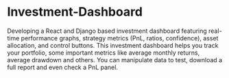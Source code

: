 # Investment-Dashboard
Developing a React and Django based investment dashboard featuring real-time performance graphs, strategy metrics (PnL, ratios, confidence), asset allocation, and control buttons. This investment dashboard helps you track your portfolio, some important metrics like average monthly returns, average drawdown and others. You can manipulate data to test, download a full report and even check a PnL panel.
